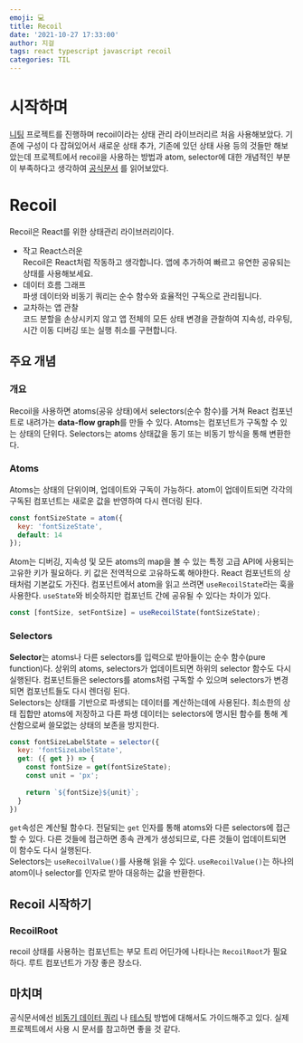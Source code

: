 ```yaml
---
emoji: 💻
title: Recoil
date: '2021-10-27 17:33:00'
author: 지걸
tags: react typescript javascript recoil
categories: TIL
---
```

# 시작하며
[니팅](https://github.com/k-roffle/knitting-frontend) 프로젝트를 진행하며 recoil이라는 상태 관리 라이브러리르 처음 사용해보았다. 기존에 구성이 다 잡혀있어서 새로운 상태 추가, 기존에 있던 상태 사용 등의 것들만 해보았는데 프로젝트에서 recoil을 사용하는 방법과 atom, selector에 대한 개념적인 부분이 부족하다고 생각하여 [공식문서](https://recoiljs.org/ko/) 를 읽어보았다.

# Recoil
Recoil은 React를 위한 상태관리 라이브러리이다.
- 작고 React스러운  
Recoil은 React처럼 작동하고 생각합니다. 앱에 추가하여 빠르고 유연한 공유되는 상태를 사용해보세요.
- 데이터 흐름 그래프  
파생 데이터와 비동기 쿼리는 순수 함수와 효율적인 구독으로 관리됩니다.
- 교차하는 앱 관찰  
코드 분할을 손상시키지 않고 앱 전체의 모든 상태 변경을 관찰하여 지속성, 라우팅, 시간 이동 디버깅 또는 실행 취소를 구현합니다.
## 주요 개념
### 개요
Recoil을 사용하면 atoms(공유 상태)에서 selectors(순수 함수)를 거쳐 React 컴포넌트로 내려가는 **data-flow graph**를 만들 수 있다. Atoms는 컴포넌트가 구독할 수 있는 상태의 단위다. Selectors는 atoms 상태값을 동기 또는 비동기 방식을 통해 변환한다.
### Atoms
Atoms는 상태의 단위이며, 업데이트와 구독이 가능하다. atom이 업데이트되면 각각의 구독된 컴포넌트는 새로운 값을 반영하여 다시 렌더링 된다.
```javascript
const fontSizeState = atom({
  key: 'fontSizeState',
  default: 14
});
```
Atom는 디버깅, 지속성 및 모든 atoms의 map을 볼 수 있는 특정 고급 API에 사용되는 고유한 키가 필요하다. 키 값은 전역적으로 고유하도록 해야한다. React 컴포넌트의 상태처럼 기본값도 가진다.
컴포넌트에서 atom을 읽고 쓰려면 `useRecoilState`라는 훅을 사용한다. `useState`와 비슷하지만 컴포넌트 간에 공유될 수 있다는 차이가 있다.
```javascript
const [fontSize, setFontSize] = useRecoilState(fontSizeState);
```
### Selectors
**Selector**는 atoms나 다른 selectors를 입력으로 받아들이는 순수 함수(pure function)다. 상위의 atoms, selectors가 업데이트되면 하위의 selector 함수도 다시 실행된다. 컴포넌트들은 selectors를 atoms처럼 구독할 수 있으며 selectors가 변경되면 컴포넌트들도 다시 렌더링 된다.  
Selectors는 상태를 기반으로 파생되는 데이터를 계산하는데에 사용된다. 최소한의 상태 집합만 atoms에 저장하고 다른 파생 데이터는 selectors에 명시된 함수를 통해 계산함으로써 쓸모없는 상태의 보존을 방지한다.  
```javascript
const fontSizeLabelState = selector({
  key: 'fontSizeLabelState',
  get: ({ get }) => {
    const fontSize = get(fontSizeState);
    const unit = 'px';
    
    return `${fontSize}${unit}`;
  }
})
```
`get`속성은 계산될 함수다. 전달되는 `get` 인자를 통해 atoms와 다른 selectors에 접근할 수 있다. 다른 것들에 접근하면 종속 관계가 생성되므로, 다른 것들이 업데이트되면 이 함수도 다시 실행된다.  
Selectors는 `useRecoilValue()`를 사용해 읽을 수 있다. `useRecoilValue()`는 하나의 atom이나 selector를 인자로 받아 대응하는 값을 반환한다.

## Recoil 시작하기
### RecoilRoot
recoil 상태를 사용하는 컴포넌트는 부모 트리 어딘가에 나타나는 `RecoilRoot`가 필요하다. 루트 컴포넌트가 가장 좋은 장소다.

## 마치며
공식문서에선 [비동기 데이터 쿼리](https://recoiljs.org/ko/docs/guides/asynchronous-data-queries) 나 [테스팅](https://recoiljs.org/ko/docs/guides/testing) 방법에 대해서도 가이드해주고 있다. 실제 프로젝트에서 사용 시 문서를 참고하면 좋을 것 같다. 